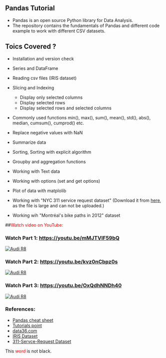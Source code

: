 ## Pandas Tutorial
- Pandas is an open source Python library for Data Analysis. 
- The repository contains the fundamentals of Pandas and different code example to work with different CSV datasets.

## Toics Covered ?
- Installation and version check
- Series and DataFrame
- Reading csv files (IRIS dataset)
- Slicing and Indexing
  - Display only selected columns
  - Display selected rows
  - Display selected rows and selected columns
- Commonly used functions min(), max(), sum(), mean(), std(), abs(), median, cumsum(), cumprod() etc. 
- Replace negative values with NaN
- Summarize data
- Sorting, Sorting with explicit algorithm
- Groupby and aggregation functions
- Working with Text data
- Working with options (set and get options)
- Plot of data with matplolib


- Working with "NYC 311 service request dataset" (Download it from [here](https://nycopendata.socrata.com/Social-Services/311-Service-Requests-from-2010-to-Present/erm2-nwe9), as the file is large and can not be uploaded.)
- Working wih "Montréal's bike paths in 2012" dataset

##<font color="red">Watch video on YouTube:</font>

### Watch Part 1: https://youtu.be/mMJTVIF59bQ
[![Audi R8](http://img.youtube.com/vi/mMJTVIF59bQ/0.jpg)](https://www.youtube.com/watch?v=mMJTVIF59bQ "pandas tutorial")

### Watch Part 2: https://youtu.be/kvz0nCbpz0s
[![Audi R8](http://img.youtube.com/vi/kvz0nCbpz0s/0.jpg)](https://www.youtube.com/watch?v=kvz0nCbpz0s "pandas tutorial")

### Watch Part 3: https://youtu.be/OxQdhNNDh40
[![Audi R8](http://img.youtube.com/vi/OxQdhNNDh40/0.jpg)](https://www.youtube.com/watch?v=OxQdhNNDh40 "pandas tutorial")

### References:
- [Pandas cheat sheet](https://github.com/pandas-dev/pandas/blob/master/doc/cheatsheet/Pandas_Cheat_Sheet.pdf)
- [Tutorials point](https://www.tutorialspoint.com/python_pandas/index.htm)
- [data36.com](https://data36.com/pandas-tutorial-3-important-data-formatting-methods-merge-sort-reset_index-fillna/)
- [IRIS Dataset](https://archive.ics.uci.edu/ml/datasets/iris)
- [311-Servce-Request Dataset](https://nycopendata.socrata.com/Social-Services/311-Service-Requests-from-2010-to-Present/erm2-nwe9)



This <span style="color:red">word</span> is not black.
